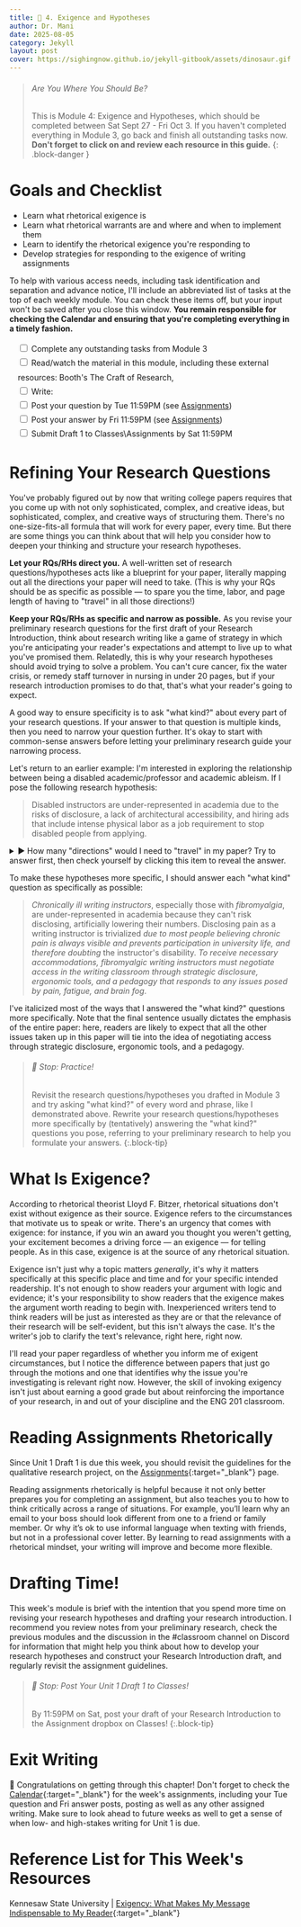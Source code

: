 ```yaml
---
title: 🦜 4. Exigence and Hypotheses
author: Dr. Mani
date: 2025-08-05
category: Jekyll
layout: post
cover: https://sighingnow.github.io/jekyll-gitbook/assets/dinosaur.gif
---
```


> ###### Are You Where You Should Be?
> This is Module 4: Exigence and Hypotheses, which should be completed between Sat Sept 27 - Fri Oct 3. If you haven't completed everything in Module 3, go back and finish all outstanding tasks now. **Don't forget to click on and review each resource in this guide.**
{: .block-danger }

# Goals and Checklist

- Learn what rhetorical exigence is
- Learn what rhetorical warrants are and where and when to implement them
- Learn to identify the rhetorical exigence you're responding to
- Develop strategies for responding to the exigence of writing assignments

To help with various access needs, including task identification and separation and advance notice, I'll include an abbreviated list of tasks at the top of each weekly module. You can check these items off, but your input won't be saved after you close this window. **You remain responsible for checking the Calendar and ensuring that you're completing everything in a timely fashion.**

<div style="margin:15px; line-height:1.8em;">
<div>
    <input type="checkbox" name="uchk">
    <label for="chk">Complete any outstanding tasks from Module 3</label>
</div>
<div>
  <input type="checkbox" name="uchk">
  <label for="uchk">Read/watch the material in this module, including these external resources: Booth's The Craft of Research, </label>
</div>
<div>
  <input type="checkbox" name="uchk">
  <label for="uchk">Write: </label>
</div>
<div>
  <input type="checkbox" name="uchk">
  <label for="uchk">Post your question by Tue 11:59PM (see <a href="https://visforvali.github.io/eng201-oer/pages/assignments/">Assignments</a>)</label>
</div>
<div>
  <input type="checkbox" name="uchk">
  <label for="uchk">Post your answer by Fri 11:59PM (see <a href="https://visforvali.github.io/eng201-oer/pages/assignments/">Assignments</a>)</label>
</div>
<div>
  <input type="checkbox" name="uchk">
  <label for="uchk">Submit Draft 1 to Classes\Assignments by Sat 11:59PM</label>
</div>
</div>

# Refining Your Research Questions

You've probably figured out by now that writing college papers requires that you come up with not only sophisticated, complex, and creative ideas, but sophisticated, complex, and creative ways of structuring them. There's no one-size-fits-all formula that will work for every paper, every time. But there are some things you can think about that will help you consider how to deepen your thinking and structure your research hypotheses.

**Let your RQs/RHs direct you.** A well-written set of research questions/hypotheses acts like a blueprint for your paper, literally mapping out all the directions your paper will need to take. (This is why your RQs should be as specific as possible &mdash; to spare you the time, labor, and page length of having to "travel" in all those directions!)

**Keep your RQs/RHs as specific and narrow as possible.** As you revise your preliminary research questions for the first draft of your Research Introduction, think about research writing like a game of strategy in which you're anticipating your reader's expectations and attempt to live up to what you've promised them. Relatedly, this is why your research hypotheses should avoid trying to solve a problem. You can't cure cancer, fix the water crisis, or remedy staff turnover in nursing in under 20 pages, but if your research introduction promises to do that, that's what your reader's going to expect. 

A good way to ensure specificity is to ask "what kind?" about every part of your research questions. If your answer to that question is multiple kinds, then you need to narrow your question further. It's okay to start with common-sense answers before letting your preliminary research guide your narrowing process.

Let's return to an earlier example: I'm interested in exploring the relationship between being a disabled academic/professor and academic ableism. If I pose the following research hypothesis:

> Disabled instructors are under-represented in academia due to the risks of disclosure, a lack of architectural accessibility, and hiring ads that include intense physical labor as a job requirement to stop disabled people from applying. 

<details> 
  <summary>▶ How many "directions" would I need to "travel" in my paper? Try to answer first, then check yourself by clicking this item to reveal the answer.</summary>
   Seven different directions &mdash; What kind of disability? What kind of instructor? What kind of "academia," i.e. faculty rank, type of college, etc.? What kind of disclosure, i.e. in what setting and to whom? What kind of inaccessible architecture? What kind of hiring ads, i.e. for what rank? What kind of physical labor?
</details>   

To make these hypotheses more specific, I should answer each "what kind" question as specifically as possible:

> *Chronically ill writing instructors*, especially those with *fibromyalgia*, are under-represented in academia because they can't risk disclosing, artificially lowering their numbers. Disclosing pain as a writing instructor is trivialized *due to most people believing chronic pain is always visible and prevents participation in university life, and therefore doubting* the instructor's disability. *To receive necessary accommodations, fibromyalgic writing instructors must negotiate access in the writing classroom through strategic disclosure, ergonomic tools, and a pedagogy that responds to any issues posed by pain, fatigue, and brain fog*. 

I've italicized most of the ways that I answered the "what kind?" questions more specifically. Note that the final sentence usually dictates the emphasis of the entire paper: here, readers are likely to expect that all the other issues taken up in this paper will tie into the idea of negotiating access through strategic disclosure, ergonomic tools, and a pedagogy. 

> ###### 🛑 Stop: Practice!
> Revisit the research questions/hypotheses you drafted in Module 3 and try asking "what kind?" of every word and phrase, like I demonstrated above. Rewrite your research questions/hypotheses more specifically by (tentatively) answering the "what kind?" questions you pose, referring to your preliminary research to help you formulate your answers.
{:.block-tip}

# What Is Exigence?

According to rhetorical theorist Lloyd F. Bitzer, rhetorical situations don't exist without exigence as their source. Exigence refers to the circumstances that motivate us to speak or write. There's an urgency that comes with exigence: for instance, if you win an award you thought you weren't getting, your excitement becomes a driving force &mdash; an exigence &mdash; for telling people. As in this case, exigence is at the source of any rhetorical situation.

Exigence isn't just why a topic matters *generally*, it's why it matters specifically at this specific place and time and for your specific intended readership. It's not enough to show readers your argument with logic and evidence; it's your responsibility to show readers that the exigence makes the argument worth reading to begin with. Inexperienced writers tend to think readers will be just as interested as they are or that the relevance of their research will be self-evident, but this isn't always the case. It's the writer's job to clarify the text's relevance, right here, right now.

I'll read your paper regardless of whether you inform me of exigent circumstances, but I notice the difference between papers that just go through the motions and one that identifies why the issue you're investigating is relevant right now. However, the skill of invoking exigency isn't just about earning a good grade but about reinforcing the importance of your research, in and out of your discipline and the ENG 201 classroom.

# Reading Assignments Rhetorically

Since Unit 1 Draft 1 is due this week, you should revisit the guidelines for the qualitative research project, on the [Assignments](/eng201-oer/pages/assignments.md){:target="_blank"} page. 


Reading assignments rhetorically is helpful because it not only better prepares you for completing an assignment, but also teaches you to how to think critically across a range of situations. For example, you’ll learn why an email to your boss should look different from one to a friend or family member. Or why it’s ok to use informal language when texting with friends, but not in a professional cover letter. By learning to read assignments with a rhetorical mindset, your writing will improve and become more flexible.



# Drafting Time!

This week's module is brief with the intention that you spend more time on revising your research hypotheses and drafting your research introduction. I recommend you review notes from your preliminary research, check the previous modules and the discussion in the #classroom channel on Discord for information that might help you think about how to develop your research hypotheses and construct your Research Introduction draft, and regularly revisit the assignment guidelines.

> ###### 🛑 Stop: Post Your Unit 1 Draft 1 to Classes!
> By 11:59PM on Sat, post your draft of your Research Introduction to the Assignment dropbox on Classes!
{:.block-tip}

# Exit Writing

🥳 Congratulations on getting through this chapter! Don't forget to check the [Calendar](https://visforvali.github.io/eng201-oer/){:target="_blank"} for the week's assignments, including your Tue question and Fri answer posts, posting as well as any other assigned writing. Make sure to look ahead to future weeks as well to get a sense of when low- and high-stakes writing for Unit 1 is due.

# Reference List for This Week's Resources

Kennesaw State University | [Exigency: What Makes My Message Indispensable to My Reader](https://campus.kennesaw.edu/current-students/academics/writing-center/open-educational-resources/pdf-chapters/exigency-what-makes-message-indispensable-to-reader.php){:target="_blank"}

